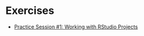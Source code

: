 # Exercises

* [Practice Session #1: Working with RStudio Projects](https://github.com/ZenBrayn/asms-2021-r-shortcourse/tree/main/exercises/exercise_01)
